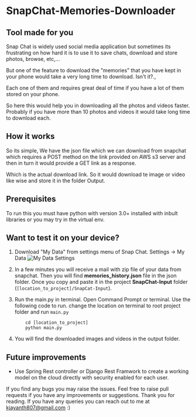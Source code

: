 # SnapChat-Memories-Downloader
## Tool made for you
Snap Chat is widely used social media application but sometimes its frustrating on how hard it is to use it to save chats, download and store photos, browse, etc,...

But one of the feature to download the "memories" that you have kept in your phone would take a very long time to download. Isn't it?., 

Each one of them and requires great deal of time if you have a lot of them stored on your phone.

So here this would help you in downloading all the photos and videos faster. Probably if you have more than 10 photos and videos it would take long time to download each.

## How it works

So its simple, We have the json file which we can download from snapchat which requires a POST method on the link provided on AWS s3 server and then in turn it would provide a GET link as a response. 

Which is the actual download link. So it would download te image or video like wise and store it in the folder Output.

## Prerequisites
To run this you must have python with version 3.0+ installed with inbult libraries or you may try in the virtual env.

## Want to test it on your device?

1) Download "My Data" from settings menu of Snap Chat. Settings -> My Data
![My Data Settings](https://vpnoverview.com/wp-content/uploads/snapchat-app-settings-settings-my-data.jpg "My Data Tab")
2) In a few minutes you will receive a mail with zip file of your data from snapchat. Then you will find **memories_history.json** file in the json folder. Once you copy and paste it in the project **SnapChat-Input** folder (`[location_to_project]/SnapCat-Input`). 

3) Run the main.py in terminal. 
	Open Command Prompt or terminal. 
	Use the following code to run.
	change the location on terminal to root project folder and run `main.py`
	```
		cd [location_to_project]
		python main.py
	```
4) You will find the downloaded images and videos in the output folder.

## Future improvements 
* Use Spring Rest controller or Django Rest Framwork to create a working model on the cloud directly with security enabled for each user. 


If you find any bugs you may raise the issues. 
Feel free to raise pull requests if you have any improvements or suggestions. 
Thank you for reading. If you have any queries you can reach out to me at kjayanth807@gmail.com :)
